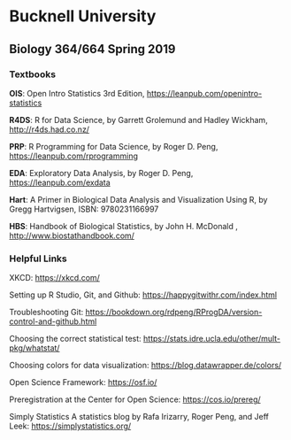 # Bucknell University
## Biology 364/664 Spring 2019

### Textbooks

**OIS**: Open Intro Statistics 3rd Edition, https://leanpub.com/openintro-statistics

**R4DS**: R for Data Science, by Garrett Grolemund and Hadley Wickham, http://r4ds.had.co.nz/

**PRP**: R Programming for Data Science, by Roger D. Peng, https://leanpub.com/rprogramming

**EDA**: Exploratory Data Analysis, by Roger D. Peng, https://leanpub.com/exdata

**Hart**: A Primer in Biological Data Analysis and Visualization Using R, by Gregg Hartvigsen, ISBN: 9780231166997

**HBS**: Handbook of Biological Statistics, by John H. McDonald , http://www.biostathandbook.com/

### Helpful Links
XKCD:
https://xkcd.com/

Setting up R Studio, Git, and Github:
https://happygitwithr.com/index.html

Troubleshooting Git:
https://bookdown.org/rdpeng/RProgDA/version-control-and-github.html

Choosing the correct statistical test:
https://stats.idre.ucla.edu/other/mult-pkg/whatstat/

Choosing colors for data visualization:
https://blog.datawrapper.de/colors/

Open Science Framework: 
https://osf.io/

Preregistration at the Center for Open Science: 
https://cos.io/prereg/

Simply Statistics 
A statistics blog by Rafa Irizarry, Roger Peng, and Jeff Leek: 
https://simplystatistics.org/
